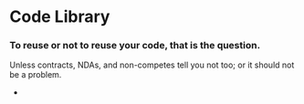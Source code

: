 <!DOCTYPE html>
<html>
<h1>Code Library</h1>
<body>

<h3>To reuse or not to reuse your code, that is the question.</h3>
<p>Unless contracts, NDAs, and non-competes tell you not too; or it should not be a problem.</p>
<ul>
  <li></li>
  </ul>
</body>
</html>
